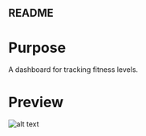 ## README

# Purpose 
A dashboard for tracking fitness levels.

# Preview
![alt text](https://github.com/[Andres-AM]/[health-dashboard]/Others/Dashboard.png)

